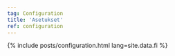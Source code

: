 ```yaml
---
tag: Configuration
title: 'Asetukset'
ref: configuration
---
```


{% include posts/configuration.html lang=site.data.fi %}
